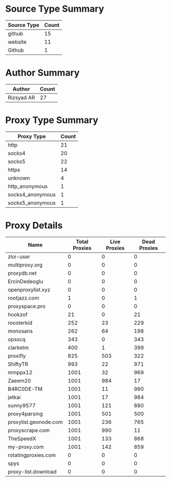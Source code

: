 # Source Type Summary

| Source Type | Count |
|-------------|-------|
| github | 15 |
| website | 11 |
| Github | 1 |


# Author Summary

| Author | Count |
|--------|-------|
| Rizsyad AR | 27 |


# Proxy Type Summary

| Proxy Type | Count |
|------------|-------|
| http | 21 |
| socks4 | 20 |
| socks5 | 22 |
| https | 14 |
| unknown | 4 |
| http_anonymous | 1 |
| socks4_anonymous | 1 |
| socks5_anonymous | 1 |


# Proxy Details

| Name | Total Proxies | Live Proxies | Dead Proxies |
|------|---------------|--------------|---------------|
| zloi-user | 0 | 0 | 0 |
| multiproxy.org | 0 | 0 | 0 |
| proxydb.net | 0 | 0 | 0 |
| ErcinDedeoglu | 0 | 0 | 0 |
| openproxylist.xyz | 0 | 0 | 0 |
| rootjazz.com | 1 | 0 | 1 |
| proxyspace.pro | 0 | 0 | 0 |
| hookzof | 21 | 0 | 21 |
| roosterkid | 252 | 23 | 229 |
| monosans | 262 | 64 | 198 |
| opsxcq | 343 | 0 | 343 |
| clarketm | 400 | 1 | 399 |
| proxifly | 825 | 503 | 322 |
| ShiftyTR | 993 | 22 | 971 |
| mmppx12 | 1001 | 32 | 969 |
| Zaeem20 | 1001 | 984 | 17 |
| B4RC0DE-TM | 1001 | 11 | 990 |
| jetkai | 1001 | 17 | 984 |
| sunny9577 | 1001 | 121 | 880 |
| proxy4parsing | 1001 | 501 | 500 |
| proxylist.geonode.com | 1001 | 236 | 765 |
| proxyscrape.com | 1001 | 990 | 11 |
| TheSpeedX | 1001 | 133 | 868 |
| my-proxy.com | 1001 | 142 | 859 |
| rotatingproxies.com | 0 | 0 | 0 |
| spys | 0 | 0 | 0 |
| proxy-list.download | 0 | 0 | 0 |
